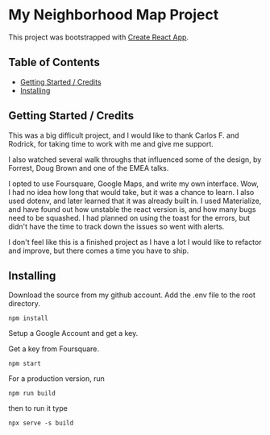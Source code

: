 # My Neighborhood Map Project

This project was bootstrapped with [Create React App](https://github.com/facebook/create-react-app).

## Table of Contents

- [Getting Started / Credits](#getting-started-credits)
- [Installing](#installing)

## Getting Started / Credits

This was a big difficult project, and I would like to thank Carlos F. and Rodrick, for 
taking time to work with me and give me support.

I also watched several walk throughs that influenced some of the design, by Forrest, 
Doug Brown and one of the EMEA talks.

I opted to use Foursquare, Google Maps, and write my own interface.  Wow, I had no idea 
how long that would take, but it was a chance to learn.  I also used dotenv, and later 
learned that it was already built in.  I used Materialize, and have found out how unstable
the react version is, and how many bugs need to be squashed.  I had planned on using the 
toast for the errors, but didn't have the time to track down the issues so went with alerts.

I don't feel like this is a finished project as I have a lot I would like to refactor and 
improve, but there comes a time you have to ship.

## Installing

Download the source from my github account.
Add the .env file to the root directory.

```
npm install
```

Setup a Google Account and get a key.

Get a key from Foursquare.

```$xslt
npm start
```

For a production version, run 

```$xslt
npm run build
```

then to run it type

```$xslt
npx serve -s build
```





